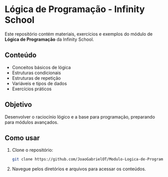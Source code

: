 # Lógica de Programação - Infinity School

Este repositório contém materiais, exercícios e exemplos do módulo de **Lógica de Programação** da Infinity School.

## Conteúdo

- Conceitos básicos de lógica
- Estruturas condicionais
- Estruturas de repetição
- Variáveis e tipos de dados
- Exercícios práticos

## Objetivo

Desenvolver o raciocínio lógico e a base para programação, preparando para módulos avançados.

## Como usar

1. Clone o repositório:
    ```bash
    git clone https://github.com/JoaoGabrielOT/Modulo-Logica-de-Programacao_Infinity-School.git
    ```
2. Navegue pelos diretórios e arquivos para acessar os conteúdos.
